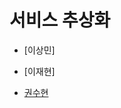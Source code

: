 # 서비스 추상화

- [이상민]

- [이재현]

- [권수현](https://github.com/GDSC-KNU/3rd-study-backend-2/files/13305116/5.1.pdf)

